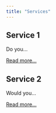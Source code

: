 ```yaml
---
title: "Services"
---
```


## Service 1

Do you...

[Read more...](/services/service1/)

## Service 2

Would you...

[Read more...](/services/service2/)
